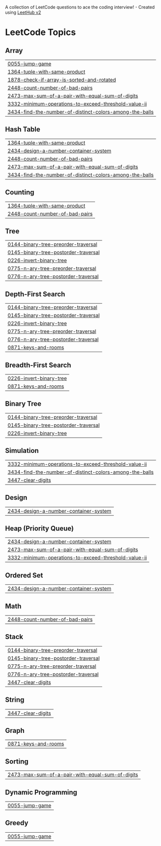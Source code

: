 A collection of LeetCode questions to ace the coding interview! - Created using [LeetHub v2](https://github.com/arunbhardwaj/LeetHub-2.0)
<!---LeetCode Topics Start-->
# LeetCode Topics
## Array
|  |
| ------- |
| [0055-jump-game](https://github.com/Nitesh-Bhardwaj-git/Leetcode-solution/tree/master/0055-jump-game) |
| [1364-tuple-with-same-product](https://github.com/Nitesh-Bhardwaj-git/Leetcode-solution/tree/master/1364-tuple-with-same-product) |
| [1878-check-if-array-is-sorted-and-rotated](https://github.com/Nitesh-Bhardwaj-git/Leetcode-solution/tree/master/1878-check-if-array-is-sorted-and-rotated) |
| [2448-count-number-of-bad-pairs](https://github.com/Nitesh-Bhardwaj-git/Leetcode-solution/tree/master/2448-count-number-of-bad-pairs) |
| [2473-max-sum-of-a-pair-with-equal-sum-of-digits](https://github.com/Nitesh-Bhardwaj-git/Leetcode-solution/tree/master/2473-max-sum-of-a-pair-with-equal-sum-of-digits) |
| [3332-minimum-operations-to-exceed-threshold-value-ii](https://github.com/Nitesh-Bhardwaj-git/Leetcode-solution/tree/master/3332-minimum-operations-to-exceed-threshold-value-ii) |
| [3434-find-the-number-of-distinct-colors-among-the-balls](https://github.com/Nitesh-Bhardwaj-git/Leetcode-solution/tree/master/3434-find-the-number-of-distinct-colors-among-the-balls) |
## Hash Table
|  |
| ------- |
| [1364-tuple-with-same-product](https://github.com/Nitesh-Bhardwaj-git/Leetcode-solution/tree/master/1364-tuple-with-same-product) |
| [2434-design-a-number-container-system](https://github.com/Nitesh-Bhardwaj-git/Leetcode-solution/tree/master/2434-design-a-number-container-system) |
| [2448-count-number-of-bad-pairs](https://github.com/Nitesh-Bhardwaj-git/Leetcode-solution/tree/master/2448-count-number-of-bad-pairs) |
| [2473-max-sum-of-a-pair-with-equal-sum-of-digits](https://github.com/Nitesh-Bhardwaj-git/Leetcode-solution/tree/master/2473-max-sum-of-a-pair-with-equal-sum-of-digits) |
| [3434-find-the-number-of-distinct-colors-among-the-balls](https://github.com/Nitesh-Bhardwaj-git/Leetcode-solution/tree/master/3434-find-the-number-of-distinct-colors-among-the-balls) |
## Counting
|  |
| ------- |
| [1364-tuple-with-same-product](https://github.com/Nitesh-Bhardwaj-git/Leetcode-solution/tree/master/1364-tuple-with-same-product) |
| [2448-count-number-of-bad-pairs](https://github.com/Nitesh-Bhardwaj-git/Leetcode-solution/tree/master/2448-count-number-of-bad-pairs) |
## Tree
|  |
| ------- |
| [0144-binary-tree-preorder-traversal](https://github.com/Nitesh-Bhardwaj-git/Leetcode-solution/tree/master/0144-binary-tree-preorder-traversal) |
| [0145-binary-tree-postorder-traversal](https://github.com/Nitesh-Bhardwaj-git/Leetcode-solution/tree/master/0145-binary-tree-postorder-traversal) |
| [0226-invert-binary-tree](https://github.com/Nitesh-Bhardwaj-git/Leetcode-solution/tree/master/0226-invert-binary-tree) |
| [0775-n-ary-tree-preorder-traversal](https://github.com/Nitesh-Bhardwaj-git/Leetcode-solution/tree/master/0775-n-ary-tree-preorder-traversal) |
| [0776-n-ary-tree-postorder-traversal](https://github.com/Nitesh-Bhardwaj-git/Leetcode-solution/tree/master/0776-n-ary-tree-postorder-traversal) |
## Depth-First Search
|  |
| ------- |
| [0144-binary-tree-preorder-traversal](https://github.com/Nitesh-Bhardwaj-git/Leetcode-solution/tree/master/0144-binary-tree-preorder-traversal) |
| [0145-binary-tree-postorder-traversal](https://github.com/Nitesh-Bhardwaj-git/Leetcode-solution/tree/master/0145-binary-tree-postorder-traversal) |
| [0226-invert-binary-tree](https://github.com/Nitesh-Bhardwaj-git/Leetcode-solution/tree/master/0226-invert-binary-tree) |
| [0775-n-ary-tree-preorder-traversal](https://github.com/Nitesh-Bhardwaj-git/Leetcode-solution/tree/master/0775-n-ary-tree-preorder-traversal) |
| [0776-n-ary-tree-postorder-traversal](https://github.com/Nitesh-Bhardwaj-git/Leetcode-solution/tree/master/0776-n-ary-tree-postorder-traversal) |
| [0871-keys-and-rooms](https://github.com/Nitesh-Bhardwaj-git/Leetcode-solution/tree/master/0871-keys-and-rooms) |
## Breadth-First Search
|  |
| ------- |
| [0226-invert-binary-tree](https://github.com/Nitesh-Bhardwaj-git/Leetcode-solution/tree/master/0226-invert-binary-tree) |
| [0871-keys-and-rooms](https://github.com/Nitesh-Bhardwaj-git/Leetcode-solution/tree/master/0871-keys-and-rooms) |
## Binary Tree
|  |
| ------- |
| [0144-binary-tree-preorder-traversal](https://github.com/Nitesh-Bhardwaj-git/Leetcode-solution/tree/master/0144-binary-tree-preorder-traversal) |
| [0145-binary-tree-postorder-traversal](https://github.com/Nitesh-Bhardwaj-git/Leetcode-solution/tree/master/0145-binary-tree-postorder-traversal) |
| [0226-invert-binary-tree](https://github.com/Nitesh-Bhardwaj-git/Leetcode-solution/tree/master/0226-invert-binary-tree) |
## Simulation
|  |
| ------- |
| [3332-minimum-operations-to-exceed-threshold-value-ii](https://github.com/Nitesh-Bhardwaj-git/Leetcode-solution/tree/master/3332-minimum-operations-to-exceed-threshold-value-ii) |
| [3434-find-the-number-of-distinct-colors-among-the-balls](https://github.com/Nitesh-Bhardwaj-git/Leetcode-solution/tree/master/3434-find-the-number-of-distinct-colors-among-the-balls) |
| [3447-clear-digits](https://github.com/Nitesh-Bhardwaj-git/Leetcode-solution/tree/master/3447-clear-digits) |
## Design
|  |
| ------- |
| [2434-design-a-number-container-system](https://github.com/Nitesh-Bhardwaj-git/Leetcode-solution/tree/master/2434-design-a-number-container-system) |
## Heap (Priority Queue)
|  |
| ------- |
| [2434-design-a-number-container-system](https://github.com/Nitesh-Bhardwaj-git/Leetcode-solution/tree/master/2434-design-a-number-container-system) |
| [2473-max-sum-of-a-pair-with-equal-sum-of-digits](https://github.com/Nitesh-Bhardwaj-git/Leetcode-solution/tree/master/2473-max-sum-of-a-pair-with-equal-sum-of-digits) |
| [3332-minimum-operations-to-exceed-threshold-value-ii](https://github.com/Nitesh-Bhardwaj-git/Leetcode-solution/tree/master/3332-minimum-operations-to-exceed-threshold-value-ii) |
## Ordered Set
|  |
| ------- |
| [2434-design-a-number-container-system](https://github.com/Nitesh-Bhardwaj-git/Leetcode-solution/tree/master/2434-design-a-number-container-system) |
## Math
|  |
| ------- |
| [2448-count-number-of-bad-pairs](https://github.com/Nitesh-Bhardwaj-git/Leetcode-solution/tree/master/2448-count-number-of-bad-pairs) |
## Stack
|  |
| ------- |
| [0144-binary-tree-preorder-traversal](https://github.com/Nitesh-Bhardwaj-git/Leetcode-solution/tree/master/0144-binary-tree-preorder-traversal) |
| [0145-binary-tree-postorder-traversal](https://github.com/Nitesh-Bhardwaj-git/Leetcode-solution/tree/master/0145-binary-tree-postorder-traversal) |
| [0775-n-ary-tree-preorder-traversal](https://github.com/Nitesh-Bhardwaj-git/Leetcode-solution/tree/master/0775-n-ary-tree-preorder-traversal) |
| [0776-n-ary-tree-postorder-traversal](https://github.com/Nitesh-Bhardwaj-git/Leetcode-solution/tree/master/0776-n-ary-tree-postorder-traversal) |
| [3447-clear-digits](https://github.com/Nitesh-Bhardwaj-git/Leetcode-solution/tree/master/3447-clear-digits) |
## String
|  |
| ------- |
| [3447-clear-digits](https://github.com/Nitesh-Bhardwaj-git/Leetcode-solution/tree/master/3447-clear-digits) |
## Graph
|  |
| ------- |
| [0871-keys-and-rooms](https://github.com/Nitesh-Bhardwaj-git/Leetcode-solution/tree/master/0871-keys-and-rooms) |
## Sorting
|  |
| ------- |
| [2473-max-sum-of-a-pair-with-equal-sum-of-digits](https://github.com/Nitesh-Bhardwaj-git/Leetcode-solution/tree/master/2473-max-sum-of-a-pair-with-equal-sum-of-digits) |
## Dynamic Programming
|  |
| ------- |
| [0055-jump-game](https://github.com/Nitesh-Bhardwaj-git/Leetcode-solution/tree/master/0055-jump-game) |
## Greedy
|  |
| ------- |
| [0055-jump-game](https://github.com/Nitesh-Bhardwaj-git/Leetcode-solution/tree/master/0055-jump-game) |
<!---LeetCode Topics End-->